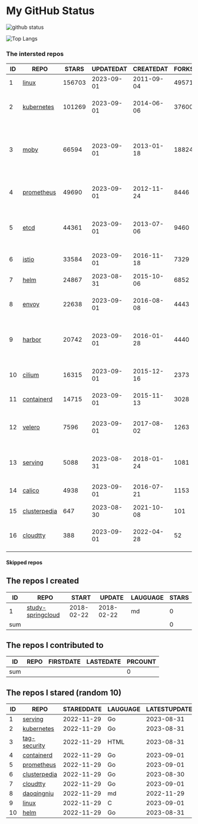 # My GitHub Status

<img src="https://github-readme-stats-1.yihong0618.vercel.app/api?username=daoqingniu&show_icons=true&&&hide_title=true&count_private=true" alt="github status" />

![Top Langs](https://github-readme-stats-1.yihong0618.vercel.app/api/top-langs/?username=daoqingniu&layout=compact)

<!--START_SECTION:github_repos-->
### The intersted repos
| ID |                              REPO                               | STARS  | UPDATEDAT  | CREATEDAT  | FORKSCOUNT |                                              DESCRIPTIONS                                              |
|----|-----------------------------------------------------------------|--------|------------|------------|------------|--------------------------------------------------------------------------------------------------------|
|  1 | [linux](https://github.com/torvalds/linux)                      | 156703 | 2023-09-01 | 2011-09-04 |      49571 | Linux kernel source tree                                                                               |
|  2 | [kubernetes](https://github.com/kubernetes/kubernetes)          | 101269 | 2023-09-01 | 2014-06-06 |      37600 | Production-Grade Container Scheduling and Management                                                   |
|  3 | [moby](https://github.com/moby/moby)                            |  66594 | 2023-09-01 | 2013-01-18 |      18824 | Moby Project - a collaborative project for the container ecosystem to assemble container-based systems |
|  4 | [prometheus](https://github.com/prometheus/prometheus)          |  49690 | 2023-09-01 | 2012-11-24 |       8446 | The Prometheus monitoring system and time series database.                                             |
|  5 | [etcd](https://github.com/etcd-io/etcd)                         |  44361 | 2023-09-01 | 2013-07-06 |       9460 | Distributed reliable key-value store for the most critical data of a distributed system                |
|  6 | [istio](https://github.com/istio/istio)                         |  33584 | 2023-09-01 | 2016-11-18 |       7329 | Connect, secure, control, and observe services.                                                        |
|  7 | [helm](https://github.com/helm/helm)                            |  24867 | 2023-08-31 | 2015-10-06 |       6852 | The Kubernetes Package Manager                                                                         |
|  8 | [envoy](https://github.com/envoyproxy/envoy)                    |  22638 | 2023-09-01 | 2016-08-08 |       4443 | Cloud-native high-performance edge/middle/service proxy                                                |
|  9 | [harbor](https://github.com/goharbor/harbor)                    |  20742 | 2023-09-01 | 2016-01-28 |       4440 | An open source trusted cloud native registry project that stores, signs, and scans content.            |
| 10 | [cilium](https://github.com/cilium/cilium)                      |  16315 | 2023-09-01 | 2015-12-16 |       2373 | eBPF-based Networking, Security, and Observability                                                     |
| 11 | [containerd](https://github.com/containerd/containerd)          |  14715 | 2023-09-01 | 2015-11-13 |       3028 | An open and reliable container runtime                                                                 |
| 12 | [velero](https://github.com/vmware-tanzu/velero)                |   7596 | 2023-09-01 | 2017-08-02 |       1263 | Backup and migrate Kubernetes applications and their persistent volumes                                |
| 13 | [serving](https://github.com/knative/serving)                   |   5088 | 2023-08-31 | 2018-01-24 |       1081 | Kubernetes-based, scale-to-zero, request-driven compute                                                |
| 14 | [calico](https://github.com/projectcalico/calico)               |   4938 | 2023-09-01 | 2016-07-21 |       1153 | Cloud native networking and network security                                                           |
| 15 | [clusterpedia](https://github.com/clusterpedia-io/clusterpedia) |    647 | 2023-08-30 | 2021-10-08 |        101 | The Encyclopedia of Kubernetes clusters                                                                |
| 16 | [cloudtty](https://github.com/cloudtty/cloudtty)                |    388 | 2023-09-01 | 2022-04-28 |         52 | A Friendly Kubernetes CloudShell (Web Terminal) !                                                      |



#### Skipped repos
<!--END_SECTION:github_repos-->

<!--START_SECTION:my_github-->
## The repos I created
| ID  |                                 REPO                                 |   START    |   UPDATE   | LAUGUAGE | STARS |
|-----|----------------------------------------------------------------------|------------|------------|----------|-------|
|   1 | [study-springcloud](https://github.com/daoqingniu/study-springcloud) | 2018-02-22 | 2018-02-22 | md       |     0 |
| sum |                                                                      |            |            |          |     0 |

## The repos I contributed to
| ID  | REPO | FIRSTDATE | LASTEDATE | PRCOUNT |
|-----|------|-----------|-----------|---------|
| sum |      |           |           |       0 |

## The repos I stared (random 10)
| ID |                              REPO                               | STAREDDATE | LAUGUAGE | LATESTUPDATE |
|----|-----------------------------------------------------------------|------------|----------|--------------|
|  1 | [serving](https://github.com/knative/serving)                   | 2022-11-29 | Go       | 2023-08-31   |
|  2 | [kubernetes](https://github.com/kubernetes/kubernetes)          | 2022-11-29 | Go       | 2023-08-31   |
|  3 | [tag-security](https://github.com/cncf/tag-security)            | 2022-11-29 | HTML     | 2023-08-31   |
|  4 | [containerd](https://github.com/containerd/containerd)          | 2022-11-29 | Go       | 2023-09-01   |
|  5 | [prometheus](https://github.com/prometheus/prometheus)          | 2022-11-29 | Go       | 2023-09-01   |
|  6 | [clusterpedia](https://github.com/clusterpedia-io/clusterpedia) | 2022-11-29 | Go       | 2023-08-30   |
|  7 | [cloudtty](https://github.com/cloudtty/cloudtty)                | 2022-11-29 | Go       | 2023-09-01   |
|  8 | [daoqingniu](https://github.com/daoqingniu/daoqingniu)          | 2022-11-29 | md       | 2022-11-29   |
|  9 | [linux](https://github.com/torvalds/linux)                      | 2022-11-29 | C        | 2023-09-01   |
| 10 | [helm](https://github.com/helm/helm)                            | 2022-11-29 | Go       | 2023-08-31   |

<!--END_SECTION:my_github-->
